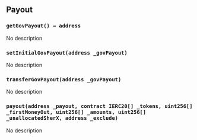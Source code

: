## Payout





### `getGovPayout() → address`
No description


### `setInitialGovPayout(address _govPayout)`
No description


### `transferGovPayout(address _govPayout)`
No description


### `payout(address _payout, contract IERC20[] _tokens, uint256[] _firstMoneyOut, uint256[] _amounts, uint256[] _unallocatedSherX, address _exclude)`
No description





